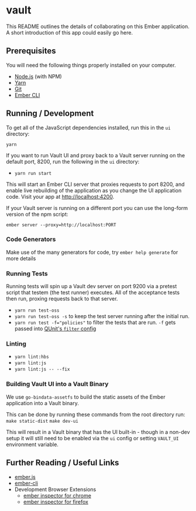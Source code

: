 # vault

This README outlines the details of collaborating on this Ember application.
A short introduction of this app could easily go here.

## Prerequisites

You will need the following things properly installed on your computer.

* [Node.js](https://nodejs.org/) (with NPM)
* [Yarn](https://yarnpkg.com/en/)
* [Git](https://git-scm.com/)
* [Ember CLI](https://ember-cli.com/)


## Running / Development
To get all of the JavaScript dependencies installed, run this in the `ui` directory:

`yarn `

If you want to run Vault UI and proxy back to a Vault server running
on the default port, 8200, run the following in the `ui` directory:

* `yarn run start`

This will start an Ember CLI server that proxies requests to port 8200,
and enable live rebuilding of the application as you change the UI application code.
Visit your app at [http://localhost:4200](http://localhost:4200).

If your Vault server is running on a different port you can use the
long-form version of the npm script:

`ember server --proxy=http://localhost:PORT`


### Code Generators

Make use of the many generators for code, try `ember help generate` for more details

### Running Tests

Running tests will spin up a Vault dev server on port 9200 via a
pretest script that testem (the test runner) executes. All of the
acceptance tests then run, proxing requests back to that server.

* `yarn run test-oss`
* `yarn run test-oss -s` to keep the test server running after the initial run.
* `yarn run test -f="policies"` to filter the tests that are run. `-f` gets passed into
[QUnit's `filter` config](https://api.qunitjs.com/config/QUnit.config#qunitconfigfilter-string--default-undefined)

### Linting

* `yarn lint:hbs`
* `yarn lint:js`
* `yarn lint:js -- --fix`

### Building Vault UI into a Vault Binary
We use `go-bindata-assetfs` to build the static assets of the
Ember application into a Vault binary.

This can be done by running these commands from the root directory run:
`make static-dist`
`make dev-ui`

This will result in a Vault binary that has the UI built-in - though in
a non-dev setup it will still need to be enabled via the `ui` config or
setting `VAULT_UI` environment variable.

## Further Reading / Useful Links

* [ember.js](http://emberjs.com/)
* [ember-cli](https://ember-cli.com/)
* Development Browser Extensions
  * [ember inspector for chrome](https://chrome.google.com/webstore/detail/ember-inspector/bmdblncegkenkacieihfhpjfppoconhi)
  * [ember inspector for firefox](https://addons.mozilla.org/en-US/firefox/addon/ember-inspector/)

